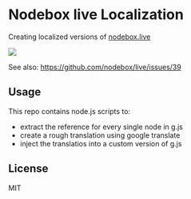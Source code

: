 # Nodebox live Localization

Creating localized versions of [nodebox.live](https://nodebox.live)

![](https://cloud.githubusercontent.com/assets/720669/24515184/1139f7f2-1577-11e7-9371-03905327cf89.png)

See also: https://github.com/nodebox/live/issues/39

## Usage

This repo contains node.js scripts to:

- extract the reference for every single node in g.js
- create a rough translation using google translate
- inject the translatios into a custom version of g.js


## License

MIT
